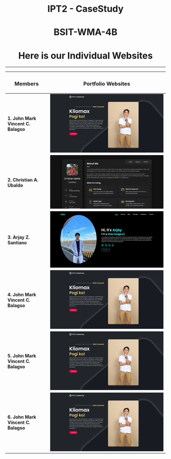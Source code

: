 <h1 align="center"><b>IPT2 - CaseStudy</b></h1>

<h1 align="center"><b>BSIT-WMA-4B</b></h1>

<h1 align="center"><b>Here is our Individual Websites</b></h1>

***

| <h3 align="center"><b>Members</b></h3> | <h3 align="center"><b>Portfolio Websites</b></h3> |
|--------|-------|
| **1. John Mark Vincent C. Balagso** |![John Mark Vincent C. Balagso](./assets/images/Balagso.png)|
| **2. Christian A. Ubaldo** |![Christian A. Ubaldo](./assets/images/Ubaldo.png)|
| **3. Arjay Z. Santiano** |![Arjay Z. Santiano](./assets/images/Santiano.png)| 
| **4. John Mark Vincent C. Balagso** |![John Mark Vincent C. Balagso](Balagso.png)| 
| **5. John Mark Vincent C. Balagso** |![John Mark Vincent C. Balagso](Balagso.png)| 
| **6. John Mark Vincent C. Balagso** |![John Mark Vincent C. Balagso](Balagso.png)| 